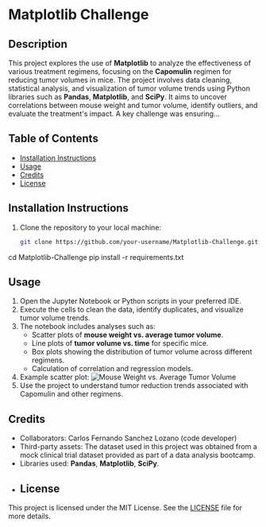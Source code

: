 # Matplotlib Challenge

## Description
This project explores the use of **Matplotlib** to analyze the effectiveness of various treatment regimens, focusing on the **Capomulin** regimen for reducing tumor volumes in mice. The project involves data cleaning, statistical analysis, and visualization of tumor volume trends using Python libraries such as **Pandas**, **Matplotlib**, and **SciPy**. It aims to uncover correlations between mouse weight and tumor volume, identify outliers, and evaluate the treatment's impact. A key challenge was ensuring...
 
## Table of Contents
- [Installation Instructions](#installation-instructions)
- [Usage](#usage)
- [Credits](#credits)
- [License](#license)

## Installation Instructions
1. Clone the repository to your local machine:
   ```bash
   git clone https://github.com/your-username/Matplotlib-Challenge.git
cd Matplotlib-Challenge
pip install -r requirements.txt
## Usage
1. Open the Jupyter Notebook or Python scripts in your preferred IDE.
2. Execute the cells to clean the data, identify duplicates, and visualize tumor volume trends.
3. The notebook includes analyses such as:
   - Scatter plots of **mouse weight vs. average tumor volume**.
   - Line plots of **tumor volume vs. time** for specific mice.
   - Box plots showing the distribution of tumor volume across different regimens.
   - Calculation of correlation and regression models.
4. Example scatter plot:
   ![Mouse Weight vs. Average Tumor Volume](images/scatter_plot_example.png)
5. Use the project to understand tumor reduction trends associated with Capomulin and other regimens.
## Credits
- Collaborators: Carlos Fernando Sanchez Lozano (code developer)
- Third-party assets: The dataset used in this project was obtained from a mock clinical trial dataset provided as part of a data analysis bootcamp.
- Libraries used: **Pandas**, **Matplotlib**, **SciPy**.
- ## License
This project is licensed under the MIT License. See the [LICENSE](LICENSE) file for more details.



